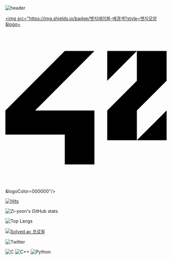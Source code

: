 ![header](https://capsule-render.vercel.app/api?type=slice&color=gradient&text=%20Zi-yoon(Ming-zi)%20%20&height=200&fontSize=100)

<a href="버튼을 눌렀을 때 이동할 링크" target="_blank"><img src="https://img.shields.io/badge/뱃지레이블-배경색?style=뱃지모양&logo=<svg role="img" viewBox="0 0 24 24" xmlns="http://www.w3.org/2000/svg"><title>42</title><path d="M24 12.42l-4.428 4.415H24zm-4.428-4.417l-4.414 4.418v4.414h4.414V12.42L24 8.003V3.575h-4.428zm-4.414 0l4.414-4.428h-4.414zM0 15.996h8.842v4.43h4.412V12.42H4.428l8.826-8.846H8.842L0 12.421z"/></svg>&logoColor=000000"/></a>

[![Hits](https://hits.seeyoufarm.com/api/count/incr/badge.svg?url=https%3A%2F%2Fgithub.com%2FZi-yoon%2Fhit-counter&count_bg=%23FBB4F3&title_bg=%23BB8CD7&icon=github.svg&icon_color=%23E7E7E7&title=hits&edge_flat=false)](https://hits.seeyoufarm.com)

![Zi-yoon's GitHub stats](https://github-readme-stats.vercel.app/api?username=Zi-yoon&show_icons=true&theme=dracula)

![Top Langs](https://github-readme-stats.vercel.app/api/top-langs/?username=Zi-yoon&layout=compact&theme=dracula)

[![Solved.ac
프로필](http://mazassumnida.wtf/api/v2/generate_badge?boj=mingzi)](https://solved.ac/mingzi)

![Twitter](https://img.shields.io/badge/Twitter-%231DA1F2.svg?style=for-the-badge&logo=Twitter&logoColor=white)

![C](https://img.shields.io/badge/c-%2300599C.svg?style=for-the-badge&logo=c&logoColor=white)
![C++](https://img.shields.io/badge/c++-%2300599C.svg?style=for-the-badge&logo=c%2B%2B&logoColor=white)
![Python](https://img.shields.io/badge/python-3670A0?style=for-the-badge&logo=python&logoColor=ffdd54)

